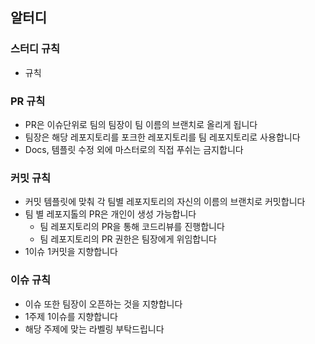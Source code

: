 ## 알터디

### 스터디 규칙
- 규칙
### PR 규칙
- PR은 이슈단위로 팀의 팀장이 팀 이름의 브랜치로 올리게 됩니다
- 팀장은 해당 레포지토리를 포크한 레포지토리를 팀 레포지토리로 사용합니다
- Docs, 템플릿 수정 외에 마스터로의 직접 푸쉬는 금지합니다
### 커밋 규칙
- 커밋 템플릿에 맞춰 각 팀별 레포지토리의 자신의 이름의 브랜치로 커밋합니다
- 팀 별 레포지톨의 PR은 개인이 생성 가능합니다
  - 팀 레포지토리의 PR을 통해 코드리뷰를 진행합니다
  - 팀 레포지토리의 PR 권한은 팀장에게 위임합니다
- 1이슈 1커밋을 지향합니다
### 이슈 규칙
- 이슈 또한 팀장이 오픈하는 것을 지향합니다
- 1주제 1이슈를 지향합니다
- 해당 주제에 맞는 라벨링 부탁드립니다